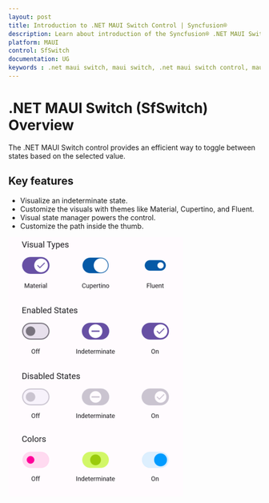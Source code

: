 ```yaml
---
layout: post
title: Introduction to .NET MAUI Switch Control | Syncfusion®
description: Learn about introduction of the Syncfusion® .NET MAUI Switch (SfSwitch) control, its elements, and more.
platform: MAUI
control: SfSwitch
documentation: UG
keywords : .net maui switch, maui switch, .net maui switch control, maui switch control.
---
```


# .NET MAUI Switch (SfSwitch) Overview

The .NET MAUI Switch control provides an efficient way to toggle between states based on the selected value.

## Key features

 * Visualize an indeterminate state.
 * Customize the visuals with themes like Material, Cupertino, and Fluent.
 * Visual state manager powers the control.
 * Customize the path inside the thumb.

![.NET MAUI Switch](Images/overview/net-maui-overview.png)